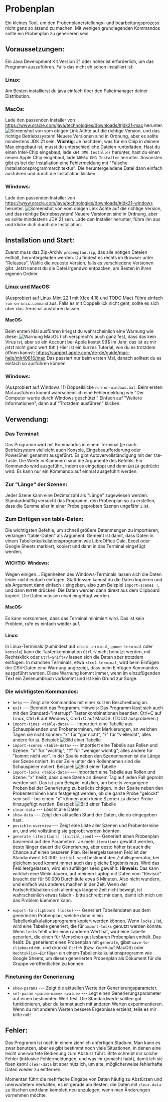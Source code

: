 # Probenplan
Ein kleines Tool, um den Probenplanerstellungs- und bearbeitungsprozess nicht ganz so ätzend zu machen. Mit wenigen grundlegenden Kommandos sollte ein Probenplan zu generieren sein.

## Voraussetzungen:
Ein Java Development Kit Version 21 oder höher ist erforderlich, um das Programm auszuführen. Falls das nicht eh schon installiert ist:

### Linux:
Am Besten installierst du java einfach über den Paketmanager deiner Distribution.

### MacOs:
Lade den passenden Installer von <https://www.oracle.com/java/technologies/downloads/#jdk21-mac> herunter. 
![Screenshot von vom obigen Link](readme_files/macOsJava.png)
Achte auf die richtige Version, und das richtige Betriebssystem! Neuere Versionen sind in Ordnung, aber es sollte mindestens JDK 21 sein. **Wichtig**: Je nachdem, was für ein Chip in deinem Mac eingebaut ist, musst du unterschiedliche Dateien runterladen. Hast du einen Intel-Chip eingebaut, lade `x64 DMG Installer` herunter, hast du einen neuen Apple Chip eingebaut, lade `ARM64 DMG Installer` herunter. Ansonsten gibt es bei der Installation eine Fehlermeldung mit "Falsche Installationsprogrammarchitektur". Die heruntergeladene Datei dann einfach ausführen und durch die Installation klicken.

### Windows:
Lade den passenden Installer von https://www.oracle.com/java/technologies/downloads/#jdk21-windows herunter.
![Screenshot von vom obigen Link](readme_files/winJava.png)
Achte auf die richtige Version, und das richtige Betriebssystem! Neuere Versionen sind in Ordnung, aber es sollte mindestens JDK 21 sein. Lade den Installer herunter, führe ihn aus und klicke dich durch die Installation.

## Installation und Start:
Zuerst muss das Zip-Archiv `probenplan.zip`, das alle nötigen Dateien enthält, heruntergeladen werden. Du findest es rechts im Browser unter "Releases". Wähle die neueste Version, falls es verschiedene Versionen gibt. Jetzt kannst du die Datei irgendwo entpacken, am Besten in ihren eigenen Ordner.

### Linux und MacOS:
(Ausprobiert auf Linux Mint 22.1 mit Xfce 4.18 und TODO Mac)
Führe einfach `run-on-unix.command` aus. Falls es mit Doppelklick nicht geht, sollte es sich über das Terminal ausführen lassen. 

#### MacOS: 
Beim ersten Mal ausführen kriegst du wahrscheinlich eine Warnung wie diese: ![Warnung MacOs](readme_files/macWarnung.jpeg) (Ich versprech's auch ganz fest, dass das kein Virus ist, aber so ein Account bei Apple kostet 99$ im Jahr, das ist es mir jetzt nicht ganz wert tbh.) Hier ist ein kurzes Tutorial, wie du es trotzdem öffnen kannst: <https://support.apple.com/de-de/guide/mac-help/mh40616/mac> Das passiert nur beim ersten Mal, danach solltest du es einfach so ausführen können.

### Windows:
(Ausprobiert auf Windows 11)
Doppelklicke `run-on-windows.bat`. Beim ersten Mal ausführen kommt wahrscheinlich eine Fehlermeldung wie "Der Computer wurde durch Windows geschützt." Einfach auf "Weitere Informationen", dann auf "Trotzdem ausführen" klicken.

## Verwendung:

### Das Terminal:
Das Programm wird mit Kommandos in einem Terminal (je nach Betriebsystem vielleicht auch Konsole, Eingabeaufforderung oder PowerShell genannt) ausgeführt. Es gibt Autovervollständigung mit der `TAB`-Taste. Die Werte in Klammern sind die Argumente des Befehls. Ein Kommando wird ausgeführt, indem es eingetippt und dann `ENTER` gedrückt wird. Es kann nur ein Kommando auf einmal ausgeführt werden.

### Zur "Länge" der Szenen:
Jeder Szene kann eine Dezimalzahl als "Länge" zugewiesen werden. Standardmäßig versucht das Programm, den Probenplan so zu erstellen, dass die Summe aller in einer Probe geprobten Szenen ungefähr `1` ist.

### Zum Einfügen von table-Daten:
Die wichtigsten Befehle, um schnell größere Datenmengen zu importieren, verlangen "table-Daten" als Argument. Gemeint ist damit, dass Daten in einem Tabellenkalkulationsprogramm wie LibreOffice Calc, Excel oder Google Sheets markiert, kopiert und dann in das Terminal eingefügt werden. 
#### WICHTIG: Windows:
Wegen einigen... Eigenheiten des Windows-Terminals lassen sich die Daten leider nicht einfach einfügen. Stattdessen kannst du die Daten kopieren und als Argument dann einfach `!` eingeben, also zum Beispiel `import-scenes !`, und dann `ENTER` drücken. Die Daten werden dann direkt aus dem Clipboard kopiert. Die Daten müssen *nicht* eingefügt werden.
#### MacOS:
Es kann vorkommen, dass das Terminal minimiert wird. Das ist kein Problem, rufe es einfach wieder auf.

#### Linux:
In Linux-Terminals (zumindest auf `xfce4-terminal`, `gnome-terminal` oder `konsole`) kann die Tastenkombination `Ctrl+V` nicht benutzt werden, mit Rechtsklick oder `Ctrl+Shift+V` lassen sich die Daten aber trotzdem einfügen. 
In manchen Terminals, etwa `xfce4-terminal`, wird beim Einfügen der CSV-Daten eine Warnung angezeigt, dass beim Einfügen Kommandos ausgeführt werden. Diese Warnung kommt immer, wenn im einzufügenden Text ein Zeilenumbruch vorkommt und ist kein Grund zur Sorge.

### Die wichtigsten Kommandos:
- `help` --- Zeigt alle Kommandos mit einer kurzen Beschreibung an.
- `exit` --- Beendet das Programm. Hinweis: Das Programm lässt sich auch mit den Standard-"Interrupt"-Tastenkombinationen beenden: Ctrl+C auf Linux, Ctrl+B auf Windows, Cmd+C auf MacOS. (TODO ausprobieren.)
- `import-times <table-data>` --- Importiert eine Tabelle aus Schauspielenden und Probenterminen, mit Markierungen, an welchen Tagen sie nicht können: "x" für "gar nicht", "?" für "vielleicht", alles andere für ja.
Beispiel: ![Bild einer Tabelle](beispielcsvs/times.png)
- `import-scenes <table-data>` --- Importiert eine Tabelle aus Rollen und Szenen: "x" für "wichtig", "?" für "weniger wichtig", alles andere für "kommt nicht vor". In der Spalte neben den Szenennamen ist die Länge der Szene notiert. In der Zeile unter den Rollennamen sind die Schauspieler notiert.
Beispiel: ![Bild einer Tabelle](beispielcsvs/scenes.png)
- `import-locks <table-data>` --- Importiert eine Tabelle aus Rollen und Szene: "x" heißt, dass diese Szene an diesem Tag auf jeden Fall geprobt werden soll. Das ist zum Beispiel nützlich, um bereits vergangene Proben bei der Generierung zu berücksichtigen. In der Spalte neben den Probenterminen kann festgelegt werden, ob die ganze Probe "gelockt" sein soll – bei einem "x" können auch keine Szenen zu dieser Probe hinzugefügt werden.
Beispiel: ![Bild einer Tabelle](beispielcsvs/locks.png)
- `clear-data` --- Löscht alle Daten.
- `show-data` --- Zeigt den aktuellen Stand der Daten, die du eingegeben hast.
- `possible-overview` --- Zeigt eine Liste aller Szenen und Probentermine an, und wie vollständig sie geprobt werden könnten.
- `generate [iterations] [initial_seed]` --- Generiert einen Probenplan basierend auf den Parametern. Je mehr `iterations` gewählt werden, desto länger dauert die Generierung, aber desto höher ist auch die Chance auf einen besseren Plan. Bei leergelassenem Feld ist der Standardwert 50.000. `initial_seed` bestimmt den Zufallsgenerator, bei gleichem seed kommt immer auch das gleiche Ergebnis raus. Wird das Feld leergelassen, wird ein zufälliger seed gewählt. **Hinweis:** Das kann wirklich eine Weile dauern, auf meinem Laptop mit Daten vom "Revisor" braucht der für 50.000 Durchläufe etwa 5 Minuten. Also nicht wundern, und einfach was anderes machen in der Zeit. Wenn der Fortschrittsbalken sich allerdings längere Zeit nicht bewegt, ist wahrscheinlich etwas falsch - bitte schreibt mir dann, damit ich mich um das Problem kümmern kann.
<!--- `lock-generated` --- Setzt alle Proben und Termine (wie in `lock`) so, wie sie im generierten Probenplan vorkommen.-->
- `export-to-clipboard [locks]` --- Generiert Tabellendaten aus dem generierten Probenplan, welche dann in ein Tabellenkalkulationsprogramm kopiert werden können. Wenn `locks` `1` ist, wird eine Tabelle generiert, die für `import-locks` genutzt werden könnte. Wenn `locks` fehlt oder einen anderen Wert hat, wird eine Tabelle generiert, die einen für Menschen gut lesbaren Probenplan enthält. Das heißt: Du generierst einen Probenplan mit `generate`, gibst `save-to-clipboard` ein, und drückst `Ctrl+V` (bzw. `Cmd+V` auf MacOS) oder `Rechtsklick→Einfügen` ein einem Tabellenkalkulationsprogramm wie Google Sheets, um diesen generierten Probenplan als Dokument für die Gruppe veröffentlichen zu können.

<!--
### Für kleinere Änderungen während des Probenprozesses:
- `add-actor <name>` --- Schauspielerin mit angegebenem Namen hinzufügen.
- `add-rehearsal <date>` --- Probendatum hinzufügen. Datum sollte im Format tt.MM.yyyy oder tt.MM.yy sein.
- `add-role <name>` --- Rolle mit angegebenem Namen hinzufügen.
- `add-scene <name> <length> <index>` --- Szene hinzufügen. Die Länge soll eine Vergleichbarkeit zwischen Szenen bieten, `index` bestimmt die Reihenfolge (Szenen mit niedrigerem Index kommen zuerst im Stück vor).
- `assign-actor <role-name> <actor-name>` --- Rolle einer Schauspielerin zuweisen.
- `edit-actor <old-name> <new-name>` --- Namen einer Schauspielerin ändern.
- `edit-role <old-role-name> <new-role-name>` --- Namen einer Rolle ändern.
- `edit-scene-name <old-scene-name> <new-scene-name>` --- Namen einer Szene ändern.
- `edit-scene-length <scene-name> <length>` --- Ändert die Länge einer Szene.
- `edit-scene-index <scene-name> <index>` --- Ändert den Index einer Szene.
- `set-has-time <actor-name> <rehearsal-date> <x|y|?>` --- Legt fest, ob eine Schauspielerin an einem bestimmten Termin Zeit hat. `x` bedeutet, sie hat keine Zeit, `y` bedeutet, sie hat Zeit, `?` bedeutet, sie ist unsicher, oder dass es ungünstig wäre.
- `set-takes-part <role-name> <scene-name> <x|n|?>` --- Legt fest, ob eine Rolle in einer Szene vorkommt. `x`, wenn sie eine große oder normale Rolle spielt, `?`, wenn sie nur am Rand vorkommt, `n`, wenn sie gar nicht vorkommt.
- `delete-actor <actor-name>` --- Löscht eine Schauspielerin. Die zugewiesenen Rollen bleiben erhalten.
- `delete-role <role-name>` --- Löscht eine Rolle. Die zugeschriebene Schauspielerin bleibt erhalten.
- `lock <scene-name> <rehearsal-date>` --- Setzt eine bestimmte Szene auf eine bestimmte Probe. Dies wird bei der Probenplangenerierung immer berücksichtigt.
- `unlock <scene-name> <rehearsal-date>` --- Macht den obigen Befehl wieder rückgängig.
- `unlock-all` --- Entfernt alle locks auf Szenen und Proben.
-->

### Finetuning der Generierung
- `show-params` --- Zeigt die aktuellen Werte der Generierungsparameter.
- `set-param <param-name> <value>` --- Legt einen Generierungsparameter auf einen bestimmten Wert fest. Die Standardwerte sollten gut funktionieren, aber du kannst auch mit anderen Werten experimentieren. Wenn du mit anderen Werten bessere Ergebnisse erzielst, teile es mir bitte mit!

## Fehler:
Das Programm ist noch in einem ziemlich unfertigen Stadium. Man kann es zwar benutzen, aber es gibt bestimmt noch viele Situationen, in denen eine leicht unerwartete Bedienung zum Absturz führt. Bitte schreibt mir solche Fehler (inklusive Fehlermeldungen, und was ihr gemacht habt), damit ich sie fixen kann! `clear-data` ist aber nützlich, um alte, möglicherweise fehlerhafte Daten wieder zu entfernen.

Momentan führt die mehrfache Eingabe von Daten häufig zu Abstürzen und unerwartetem Verhalten, es ist gerade am Besten, die Daten mit `clear-data` zu löschen und dann komplett neu anzulegen, wenn man Änderungen vornehmen möchte.